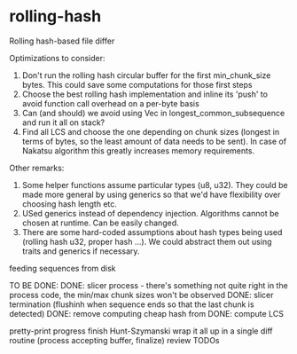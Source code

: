 # rolling-hash
Rolling hash-based file differ

Optimizations to consider:
1. Don't run the rolling hash circular buffer for the first min_chunk_size bytes. This could save some computations for those first steps
2. Choose the best rolling hash implementation and inline its 'push' to avoid function call overhead on a per-byte basis
3. Can (and should) we avoid using Vec in longest_common_subsequence and run it all on stack?
4. Find all LCS and choose the one depending on chunk sizes (longest in terms of bytes, so the least amount of data needs to be sent). In case of Nakatsu algorithm this greatly increases memory requirements.

Other remarks:
1. Some helper functions assume particular types (u8, u32). They could be made more general by using generics so that
we'd have flexibility over choosing hash length etc.
2. USed generics instead of dependency injection. Algorithms cannot be chosen at runtime. Can be easily changed.
3. There are some hard-coded assumptions about hash types being used (rolling hash u32, proper hash ...). We could abstract them out using traits and generics if necessary.

feeding sequences from disk

TO BE DONE:
DONE: slicer process - there's something not quite right in the process code, the min/max chunk sizes won't be observed
DONE: slicer termination (flushinh when sequence ends so that the last chunk is detected)
DONE: remove computing cheap hash from 
DONE: compute LCS

pretty-print progress
finish Hunt-Szymanski
wrap it all up in a single diff routine (process accepting buffer, finalize)
review TODOs
